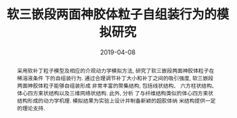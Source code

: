 ---
title: 软三嵌段两面神胶体粒子自组装行为的模拟研究
authors:
- 王艳辉
- 邹庆智
- 朱有亮
- 付翠柳
- 黄以能
- 李占伟
- 孙昭艳
date: '2019-04-08'
doi: 10.7503/cjcu20190062
publish_types: ['期刊文章']
publication: 高等学校化学学报
abstract: 采用软补丁粒子模型及相应的介观动力学模拟方法, 研究了软三嵌段两面神胶体粒子在稀溶液条件  下的自组装行为.  通过合理调节补丁大小和补丁之间的吸引强度, 软三嵌段两面神胶体粒子能够自组装形成  非常丰富的聚集结构, 包括线状结构、 六方柱状结构、  体心四方束状结构以及三维网络状结构. 此外, 分析  了与纤维结构类似的体心四方束状结构形成的动力学机理.  模拟结果为实验上设计并制备新颖的超胶体纳  米结构提供一定的理论支持.
url_pdf: http://www.cjcu.jlu.edu.cn/CN/10.7503/cjcu20190062
---